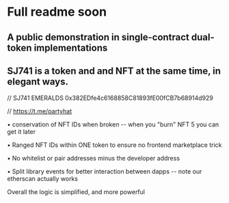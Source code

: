 # Full readme soon

## A public demonstration in single-contract dual-token implementations

## SJ741 is a token and and NFT at the same time, in elegant ways.

// SJ741 EMERALDS 0x382EDfe4c6168858C81893fE00fCB7b68914d929

// https://t.me/partyhat

• conservation of NFT IDs when broken -- when you "burn" NFT 5 you can get it later

• Ranged NFT IDs within ONE token to ensure no frontend marketplace trick

• No whitelist or pair addresses minus the developer address

• Split library events for better interaction between dapps -- note our etherscan actually works

Overall the logic is simplified, and more powerful
